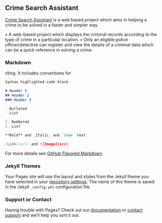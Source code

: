 ## Crime Search Assistant

[Crime Search Assistant](https://www.crimesearch.online/) is a web based project which aims in helping a crime to be solved in a faster and simpler way.

• A web-based project which displays the criminal records according to the type of crime in a particular location.
• Only an eligible police officer/detective can register and view the details of a criminal data which can be a quick reference in solving a crime.

### Markdown

riting. It includes conventions for

```markdown
Syntax highlighted code block

# Header 1
## Header 2
### Header 3

- Bulleted
- List

1. Numbered
2. List

**Bold** and _Italic_ and `Code` text

[Link](url) and ![Image](src)
```

For more details see [GitHub Flavored Markdown](https://guides.github.com/features/mastering-markdown/).

### Jekyll Themes

Your Pages site will use the layout and styles from the Jekyll theme you have selected in your [repository settings](https://github.com/spaceimpactor/CrimeSearch/settings). The name of this theme is saved in the Jekyll `_config.yml` configuration file.

### Support or Contact

Having trouble with Pages? Check out our [documentation](https://help.github.com/categories/github-pages-basics/) or [contact support](https://github.com/contact) and we’ll help you sort it out.
